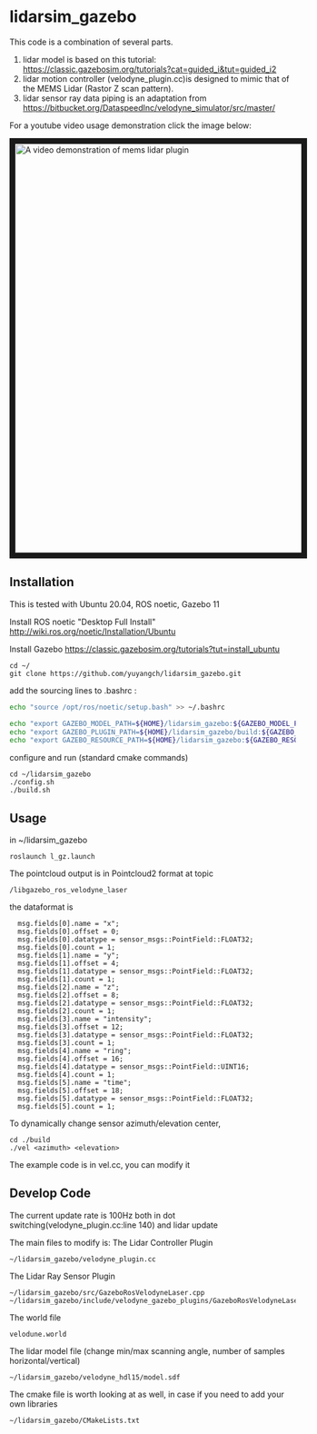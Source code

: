# lidarsim_gazebo

This code is a combination of several parts. 
1) lidar model is based on this tutorial: https://classic.gazebosim.org/tutorials?cat=guided_i&tut=guided_i2 
2) lidar motion controller (velodyne_plugin.cc)is designed to mimic that of the MEMS Lidar (Rastor Z scan pattern). 
3) lidar sensor ray data piping is an adaptation from https://bitbucket.org/DataspeedInc/velodyne_simulator/src/master/

For a youtube video usage demonstration click the image below:

<a href="https://youtu.be/hbRFwD9XrIw
" target="_blank"><img src="https://img.youtube.com/vi/hbRFwD9XrIw/0.jpg" 
alt="A video demonstration of mems lidar plugin" width="1028" height="720" border="10" /></a>


## Installation


This is tested with Ubuntu 20.04, ROS noetic, Gazebo 11



Install ROS noetic "Desktop Full Install"
http://wiki.ros.org/noetic/Installation/Ubuntu

Install Gazebo 
https://classic.gazebosim.org/tutorials?tut=install_ubuntu


```
cd ~/
git clone https://github.com/yuyangch/lidarsim_gazebo.git
```


add the sourcing lines to .bashrc  :
```bash
echo "source /opt/ros/noetic/setup.bash" >> ~/.bashrc
```
```bash
echo "export GAZEBO_MODEL_PATH=${HOME}/lidarsim_gazebo:${GAZEBO_MODEL_PATH}" >> ~/.bashrc
echo "export GAZEBO_PLUGIN_PATH=${HOME}/lidarsim_gazebo/build:${GAZEBO_PLUGIN_PATH}" >> ~/.bashrc
echo "export GAZEBO_RESOURCE_PATH=${HOME}/lidarsim_gazebo:${GAZEBO_RESOURCE_PATH}" >> ~/.bashrc
```
configure and run (standard cmake commands)
```
cd ~/lidarsim_gazebo
./config.sh
./build.sh

```


## Usage
in ~/lidarsim_gazebo
```
roslaunch l_gz.launch
```

The pointcloud output is in Pointcloud2 format at topic 
```
/libgazebo_ros_velodyne_laser

```
the dataformat is 
```
  msg.fields[0].name = "x";
  msg.fields[0].offset = 0;
  msg.fields[0].datatype = sensor_msgs::PointField::FLOAT32;
  msg.fields[0].count = 1;
  msg.fields[1].name = "y";
  msg.fields[1].offset = 4;
  msg.fields[1].datatype = sensor_msgs::PointField::FLOAT32;
  msg.fields[1].count = 1;
  msg.fields[2].name = "z";
  msg.fields[2].offset = 8;
  msg.fields[2].datatype = sensor_msgs::PointField::FLOAT32;
  msg.fields[2].count = 1;
  msg.fields[3].name = "intensity";
  msg.fields[3].offset = 12;
  msg.fields[3].datatype = sensor_msgs::PointField::FLOAT32;
  msg.fields[3].count = 1;
  msg.fields[4].name = "ring";
  msg.fields[4].offset = 16;
  msg.fields[4].datatype = sensor_msgs::PointField::UINT16;
  msg.fields[4].count = 1;
  msg.fields[5].name = "time";
  msg.fields[5].offset = 18;
  msg.fields[5].datatype = sensor_msgs::PointField::FLOAT32;
  msg.fields[5].count = 1;
```

To dynamically change sensor azimuth/elevation center, 
```
cd ./build
./vel <azimuth> <elevation>
```
The example code is in vel.cc, you can modify it 


## Develop Code

The current update rate is 100Hz both in dot switching(velodyne_plugin.cc:line 140) and lidar update 



The main files to modify is:
The Lidar Controller Plugin  
```
~/lidarsim_gazebo/velodyne_plugin.cc
```
The Lidar Ray Sensor Plugin
```
~/lidarsim_gazebo/src/GazeboRosVelodyneLaser.cpp
~/lidarsim_gazebo/include/velodyne_gazebo_plugins/GazeboRosVelodyneLaser.h
```

The world file
```
velodune.world
```

The lidar model file (change min/max scanning angle, number of samples horizontal/vertical)

```
~/lidarsim_gazebo/velodyne_hdl15/model.sdf
```

The cmake file is worth looking at as well, in case if you need to add your own libraries

```
~/lidarsim_gazebo/CMakeLists.txt
```